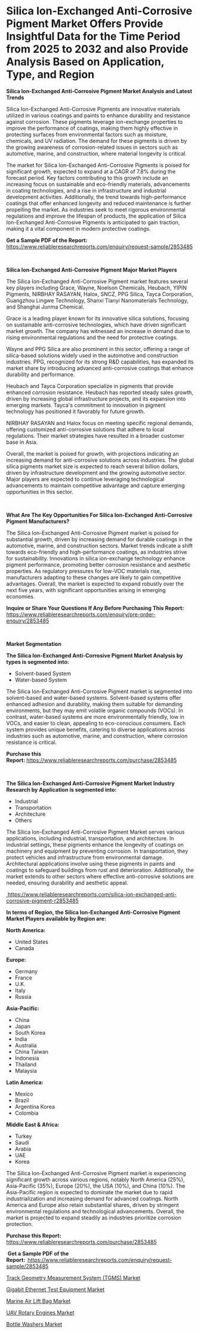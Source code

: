 <p><h1>Silica Ion-Exchanged Anti-Corrosive Pigment Market Offers Provide Insightful Data for the Time Period from 2025 to 2032 and also Provide Analysis Based on Application, Type, and Region</h1></p><p><strong>Silica Ion-Exchanged Anti-Corrosive Pigment Market Analysis and Latest Trends</strong></p>
<p><p>Silica Ion-Exchanged Anti-Corrosive Pigments are innovative materials utilized in various coatings and paints to enhance durability and resistance against corrosion. These pigments leverage ion-exchange properties to improve the performance of coatings, making them highly effective in protecting surfaces from environmental factors such as moisture, chemicals, and UV radiation. The demand for these pigments is driven by the growing awareness of corrosion-related issues in sectors such as automotive, marine, and construction, where material longevity is critical.</p><p>The market for Silica Ion-Exchanged Anti-Corrosive Pigments is poised for significant growth, expected to expand at a CAGR of 7.8% during the forecast period. Key factors contributing to this growth include an increasing focus on sustainable and eco-friendly materials, advancements in coating technologies, and a rise in infrastructure and industrial development activities. Additionally, the trend towards high-performance coatings that offer enhanced longevity and reduced maintenance is further propelling the market. As industries seek to meet rigorous environmental regulations and improve the lifespan of products, the application of Silica Ion-Exchanged Anti-Corrosive Pigments is anticipated to gain traction, making it a vital component in modern protective coatings.</p></p>
<p><strong>Get a Sample PDF of the Report:&nbsp;</strong> <a href="https://www.reliableresearchreports.com/enquiry/request-sample/2853485?utm_campaign=118&utm_medium=2&utm_source=Github&utm_content=ia&utm_term=12032025&utm_id=silica-ion-exchanged-anti-corrosive-pigment">https://www.reliableresearchreports.com/enquiry/request-sample/2853485</a></p>
<p>&nbsp;</p>
<p><strong>Silica Ion-Exchanged Anti-Corrosive Pigment Major Market Players</strong></p>
<p><p>The Silica Ion-Exchanged Anti-Corrosive Pigment market features several key players including Grace, Wayne, Noelson Chemicals, Heubach, YIPIN Pigments, NIRBHAY RASAYAN, Halox, SNCZ, PPG Silica, Tayca Corporation, Guangzhou Lingwe Technology, Shanxi Tianyi Nanomaterials Technology, and Shanghai Junma Chemical. </p><p>Grace is a leading player known for its innovative silica solutions, focusing on sustainable anti-corrosive technologies, which have driven significant market growth. The company has witnessed an increase in demand due to rising environmental regulations and the need for protective coatings.</p><p>Wayne and PPG Silica are also prominent in this sector, offering a range of silica-based solutions widely used in the automotive and construction industries. PPG, recognized for its strong R&D capabilities, has expanded its market share by introducing advanced anti-corrosive coatings that enhance durability and performance.</p><p>Heubach and Tayca Corporation specialize in pigments that provide enhanced corrosion resistance. Heubach has reported steady sales growth, driven by increasing global infrastructure projects, and its expansion into emerging markets. Tayca's commitment to innovation in pigment technology has positioned it favorably for future growth.</p><p>NIRBHAY RASAYAN and Halox focus on meeting specific regional demands, offering customized anti-corrosive solutions that adhere to local regulations. Their market strategies have resulted in a broader customer base in Asia.</p><p>Overall, the market is poised for growth, with projections indicating an increasing demand for anti-corrosive solutions across industries. The global silica pigments market size is expected to reach several billion dollars, driven by infrastructure development and the growing automotive sector. Major players are expected to continue leveraging technological advancements to maintain competitive advantage and capture emerging opportunities in this sector.</p></p>
<p>&nbsp;</p>
<p><strong>What Are The Key Opportunities For Silica Ion-Exchanged Anti-Corrosive Pigment Manufacturers?</strong></p>
<p><p>The Silica Ion-Exchanged Anti-Corrosive Pigment market is poised for substantial growth, driven by increasing demand for durable coatings in the automotive, marine, and construction sectors. Market trends indicate a shift towards eco-friendly and high-performance coatings, as industries strive for sustainability. Innovations in silica ion-exchange technology enhance pigment performance, promoting better corrosion resistance and aesthetic properties. As regulatory pressures for low-VOC materials rise, manufacturers adapting to these changes are likely to gain competitive advantages. Overall, the market is expected to expand robustly over the next five years, with significant opportunities arising in emerging economies.</p></p>
<p><strong>Inquire or Share Your Questions If Any Before Purchasing This Report:</strong> <a href="https://www.reliableresearchreports.com/enquiry/pre-order-enquiry/2853485?utm_campaign=118&utm_medium=2&utm_source=Github&utm_content=ia&utm_term=12032025&utm_id=silica-ion-exchanged-anti-corrosive-pigment">https://www.reliableresearchreports.com/enquiry/pre-order-enquiry/2853485</a></p>
<p>&nbsp;</p>
<p><strong>Market Segmentation</strong></p>
<p><strong>The Silica Ion-Exchanged Anti-Corrosive Pigment Market Analysis by types is segmented into:</strong></p>
<p><ul><li>Solvent-based System</li><li>Water-based System</li></ul></p>
<p><p>The Silica Ion-Exchanged Anti-Corrosive Pigment market is segmented into solvent-based and water-based systems. Solvent-based systems offer enhanced adhesion and durability, making them suitable for demanding environments, but they may emit volatile organic compounds (VOCs). In contrast, water-based systems are more environmentally friendly, low in VOCs, and easier to clean, appealing to eco-conscious consumers. Each system provides unique benefits, catering to diverse applications across industries such as automotive, marine, and construction, where corrosion resistance is critical.</p></p>
<p><strong>Purchase this Report:&nbsp;</strong><a href="https://www.reliableresearchreports.com/purchase/2853485?utm_campaign=118&utm_medium=2&utm_source=Github&utm_content=ia&utm_term=12032025&utm_id=silica-ion-exchanged-anti-corrosive-pigment">https://www.reliableresearchreports.com/purchase/2853485</a></p>
<p>&nbsp;</p>
<p><strong>The Silica Ion-Exchanged Anti-Corrosive Pigment Market Industry Research by Application is segmented into:</strong></p>
<p><ul><li>Industrial</li><li>Transportation</li><li>Architecture</li><li>Others</li></ul></p>
<p><p>The Silica Ion-Exchanged Anti-Corrosive Pigment Market serves various applications, including industrial, transportation, and architecture. In industrial settings, these pigments enhance the longevity of coatings on machinery and equipment by preventing corrosion. In transportation, they protect vehicles and infrastructure from environmental damage. Architectural applications involve using these pigments in paints and coatings to safeguard buildings from rust and deterioration. Additionally, the market extends to other sectors where effective anti-corrosive solutions are needed, ensuring durability and aesthetic appeal.</p></p>
<p><a href="https://www.reliableresearchreports.com/silica-ion-exchanged-anti-corrosive-pigment-r2853485?utm_campaign=118&utm_medium=2&utm_source=Github&utm_content=ia&utm_term=12032025&utm_id=silica-ion-exchanged-anti-corrosive-pigment">&nbsp;https://www.reliableresearchreports.com/silica-ion-exchanged-anti-corrosive-pigment-r2853485</a></p>
<p><strong>In terms of Region, the Silica Ion-Exchanged Anti-Corrosive Pigment Market Players available by Region are:</strong></p>
<p>
    <p> <strong> North America: </strong>
        <ul>
            <li>United States</li>
            <li>Canada</li>
        </ul>
        </p> 
    <p> <strong> Europe: </strong>
        <ul>
            <li>Germany</li>
            <li>France</li>
            <li>U.K.</li>
            <li>Italy</li>
            <li>Russia</li>
        </ul>
        </p> 
    <p> <strong> Asia-Pacific: </strong>
        <ul>
            <li>China</li>
            <li>Japan</li>
            <li>South Korea</li>
            <li>India</li>
            <li>Australia</li>
            <li>China Taiwan</li>
            <li>Indonesia</li>
            <li>Thailand</li>
            <li>Malaysia</li>
        </ul>
        </p> 
    <p> <strong> Latin America: </strong>
        <ul>
            <li>Mexico</li>
            <li>Brazil</li>
            <li>Argentina Korea</li>
            <li>Colombia</li>
        </ul>
        </p> 
    <p> <strong> Middle East & Africa: </strong>
        <ul>
            <li>Turkey</li>
            <li>Saudi</li>
            <li>Arabia</li>
            <li>UAE</li>
            <li>Korea</li>
        </ul>
    </p>
    </p>
<p><p>The Silica Ion-Exchanged Anti-Corrosive Pigment market is experiencing significant growth across various regions, notably North America (25%), Asia-Pacific (35%), Europe (20%), the USA (10%), and China (10%). The Asia-Pacific region is expected to dominate the market due to rapid industrialization and increasing demand for advanced coatings. North America and Europe also retain substantial shares, driven by stringent environmental regulations and technological advancements. Overall, the market is projected to expand steadily as industries prioritize corrosion protection.</p></p>
<p><strong>Purchase this Report: </strong><a href="https://www.reliableresearchreports.com/purchase/2853485?utm_campaign=118&utm_medium=2&utm_source=Github&utm_content=ia&utm_term=12032025&utm_id=silica-ion-exchanged-anti-corrosive-pigment">https://www.reliableresearchreports.com/purchase/2853485</a></p>
<p>&nbsp;<strong>Get a Sample PDF of the Report:&nbsp;&nbsp;</strong><a href="https://www.reliableresearchreports.com/enquiry/request-sample/2853485?utm_campaign=118&utm_medium=2&utm_source=Github&utm_content=ia&utm_term=12032025&utm_id=silica-ion-exchanged-anti-corrosive-pigment">https://www.reliableresearchreports.com/enquiry/request-sample/2853485</a></p>
<p><strong></strong></p>
<p><p><a href="https://github.com/balapopepi/Market-Research-Report-List-1/blob/main/track-geometry-measurement-system-tgms-market.md?utm_campaign=118&utm_medium=2&utm_source=Github&utm_content=ia&utm_term=12032025&utm_id=silica-ion-exchanged-anti-corrosive-pigment">Track Geometry Measurement System (TGMS) Market</a></p><p><a href="https://github.com/tashipmhuiri/Market-Research-Report-List-1/blob/main/gigabit-ethernet-test-equipment-market.md?utm_campaign=118&utm_medium=2&utm_source=Github&utm_content=ia&utm_term=12032025&utm_id=silica-ion-exchanged-anti-corrosive-pigment">Gigabit Ethernet Test Equipment Market</a></p><p><a href="https://github.com/akrachveslov/Market-Research-Report-List-1/blob/main/marine-air-lift-bag-market.md?utm_campaign=118&utm_medium=2&utm_source=Github&utm_content=ia&utm_term=12032025&utm_id=silica-ion-exchanged-anti-corrosive-pigment">Marine Air Lift Bag Market</a></p><p><a href="https://github.com/pimanoruman/Market-Research-Report-List-1/blob/main/uav-rotary-engines-market.md?utm_campaign=118&utm_medium=2&utm_source=Github&utm_content=ia&utm_term=12032025&utm_id=silica-ion-exchanged-anti-corrosive-pigment">UAV Rotary Engines Market</a></p><p><a href="https://github.com/adyawafurber1/Market-Research-Report-List-1/blob/main/bottle-washers-market.md?utm_campaign=118&utm_medium=2&utm_source=Github&utm_content=ia&utm_term=12032025&utm_id=silica-ion-exchanged-anti-corrosive-pigment">Bottle Washers Market</a></p></p>